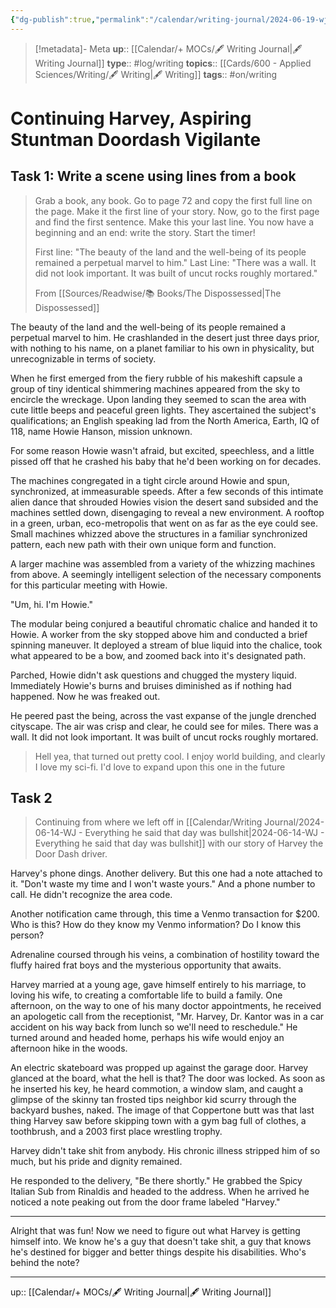 ```yaml
---
{"dg-publish":true,"permalink":"/calendar/writing-journal/2024-06-19-wj-continuing-harvey-aspiring-stuntman-doordash-vigilante/","title":"Continuing Harvey, Aspiring Stuntman Doordash Vigilante"}
---
```


> [!metadata]- Meta
> **up**:: [[Calendar/+ MOCs/🖋 Writing Journal\|🖋 Writing Journal]]
> **type**:: #log/writing 
> **topics**:: [[Cards/600 - Applied Sciences/Writing/🖋 Writing\|🖋 Writing]]
> **tags**:: #on/writing

# Continuing Harvey, Aspiring Stuntman Doordash Vigilante

## Task 1: Write a scene using lines from a book

> Grab a book, any book. Go to page 72 and copy the first full line on the page. Make it the first line of your story. Now, go to the first page and find the first sentence. Make this your last line. You now have a beginning and an end: write the story. Start the timer!
> 
> First line: "The beauty of the land and the well-being of its people remained a perpetual marvel to him."
> Last Line: "There was a wall. It did not look important. It was built of uncut rocks roughly mortared."
> 
> From [[Sources/Readwise/📚 Books/The Dispossessed\|The Dispossessed]]

The beauty of the land and the well-being of its people remained a perpetual marvel to him. He crashlanded in the desert just three days prior, with nothing to his name, on a planet familiar to his own in physicality, but unrecognizable in terms of society. 

When he first emerged from the fiery rubble of his makeshift capsule a group of tiny identical shimmering machines appeared from the sky to encircle the wreckage. Upon landing they seemed to scan the area with cute little beeps and peaceful green lights. They ascertained the subject's qualifications; an English speaking lad from the North America, Earth, IQ of 118, name Howie Hanson, mission unknown. 

For some reason Howie wasn't afraid, but excited, speechless, and a little pissed off that he crashed his baby that he'd been working on for decades. 

The machines congregated in a tight circle around Howie and spun, synchronized, at immeasurable speeds. After a few seconds of this intimate alien dance that shrouded Howies vision the desert sand subsided and the machines settled down, disengaging to reveal a new environment. A rooftop in a green, urban, eco-metropolis that went on as far as the eye could see. Small machines whizzed above the structures in a familiar synchronized pattern, each new path with their own unique form and function.

A larger machine was assembled from a variety of the whizzing machines from above. A seemingly intelligent selection of the necessary components for this particular meeting with Howie. 

"Um, hi. I'm Howie."

The modular being conjured a beautiful chromatic chalice and handed it to Howie. A worker from the sky stopped above him and conducted a brief spinning maneuver. It deployed a stream of blue liquid into the chalice, took what appeared to be a bow, and zoomed back into it's designated path.

Parched, Howie didn't ask questions and chugged the mystery liquid. Immediately Howie's burns and bruises diminished as if nothing had happened. Now he was freaked out. 

He peered past the being, across the vast expanse of the jungle drenched cityscape. The air was crisp and clear, he could see for miles. There was a wall. It did not look important. It was built of uncut rocks roughly mortared.


> Hell yea, that turned out pretty cool. I enjoy world building, and clearly I love my sci-fi. I'd love to expand upon this one in the future


## Task 2

> Continuing from where we left off in [[Calendar/Writing Journal/2024-06-14-WJ - Everything he said that day was bullshit\|2024-06-14-WJ - Everything he said that day was bullshit]] with our story of Harvey the Door Dash driver.

Harvey's phone dings. Another delivery. But this one had a note attached to it. "Don't waste my time and I won't waste yours." And a phone number to call. He didn't recognize the area code.

Another notification came through, this time a Venmo transaction for $200. Who is this? How do they know my Venmo information? Do I know this person?

Adrenaline coursed through his veins, a combination of hostility toward the fluffy haired frat boys and the mysterious opportunity that awaits. 

Harvey married at a young age, gave himself entirely to his marriage, to loving his wife, to creating a comfortable life to build a family. One afternoon, on the way to one of his many doctor appointments, he received an apologetic call from the receptionist, "Mr. Harvey, Dr. Kantor was in a car accident on his way back from lunch so we'll need to reschedule." He turned around and headed home, perhaps his wife would enjoy an afternoon hike in the woods.

An electric skateboard was propped up against the garage door. Harvey glanced at the board, what the hell is that? The door was locked. As soon as he inserted his key, he heard commotion, a window slam, and caught a glimpse of the skinny tan frosted tips neighbor kid scurry through the backyard bushes, naked. The image of that Coppertone butt was that last thing Harvey saw before skipping town with a gym bag full of clothes, a toothbrush, and a 2003 first place wrestling trophy. 

Harvey didn't take shit from anybody. His chronic illness stripped him of so much, but his pride and dignity remained. 

He responded to the delivery, "Be there shortly." He grabbed the Spicy Italian Sub from Rinaldis and headed to the address. When he arrived he noticed a note peaking out from the door frame labeled "Harvey."

---

Alright that was fun! Now we need to figure out what Harvey is getting himself into. We know he's a guy that doesn't take shit, a guy that knows he's destined for bigger and better things despite his disabilities. Who's behind the note? 

---
up:: [[Calendar/+ MOCs/🖋 Writing Journal\|🖋 Writing Journal]]